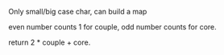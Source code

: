 
Only small/big case char, can build a map

even number counts 1 for couple, odd number counts for core.

return 2 * couple + core.

